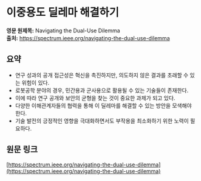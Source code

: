 # 이중용도 딜레마 해결하기

**영문 원제목:** Navigating the Dual-Use Dilemma  
**출처:** https://spectrum.ieee.org/navigating-the-dual-use-dilemma

## 요약
- 연구 성과의 공개 접근성은 혁신을 촉진하지만, 의도하지 않은 결과를 초래할 수 있는 위험이 있다.
- 로봇공학 분야의 경우, 민간용과 군사용으로 활용될 수 있는 기술들이 존재한다.
- 이에 따라 연구 공개와 보안의 균형을 찾는 것이 중요한 과제가 되고 있다.
- 다양한 이해관계자들의 협력을 통해 이 딜레마를 해결할 수 있는 방안을 모색해야 한다.
- 기술 발전의 긍정적인 영향을 극대화하면서도 부작용을 최소화하기 위한 노력이 필요하다.

## 원문 링크
[https://spectrum.ieee.org/navigating-the-dual-use-dilemma](https://spectrum.ieee.org/navigating-the-dual-use-dilemma)
